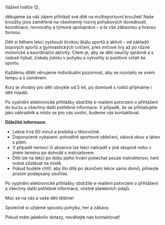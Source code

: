 Vážení rodiče 😊,

děkujeme za váš zájem přihlásit své dítě na multisportovní kroužek!
Naše kroužky jsou zaměřené na všestranný rozvoj pohybových dovedností, koordinace, rovnováhy a týmové spolupráce – a to vše zábavnou a hravou formou.

Děti si během lekcí vyzkouší širokou škálu sportů a aktivit – od základů bojových sportů a gymnastických cvičení, přes míčové hry až po různé motorické a koordinační aktivity. Cílem je, aby se děti naučily správně a s radostí hýbat, získaly jistotu v pohybu a vytvořily si pozitivní vztah ke sportu.

Každému dítěti věnujeme individuální pozornost, aby se rozvíjelo ve svém tempu a s úsměvem.

Kurz je vhodný pro děti obvykle od 5 let, po domluvě s rodiči přijímáme i děti mladší.

Po vyplnění elektronické přihlášky obdržíte e-mailem potvrzení o přihlášení do kurzu a všechny další potřebné informace. V případě, že se přihlašujete jako náhradník a místo se pro vás uvolní, budeme vás kontaktovat.

**Důležité informace:**
- Lekce trvá 60 minut a probíhá v tělocvičně.
- Doporučené vybavení: pohodlné sportovní oblečení, sálová obuv a lahev s pitím.
- V případě nemoci či absence lze lekci nahradit v jiné skupině nebo v jiném termínu po dohodě s instruktorem.
- Dítě lze na lekci po dobu jejího trvání ponechat pouze instruktorovi, není nutné zůstávat na místě.
- Pokud budete chtít, aby šlo dítě po skončení lekce samo domů, přineste prosím podepsaný souhlas.

Po vyplnění elektronické přihlášky obdržíte e-mailem potvrzení o přihlášení a všechny další potřebné informace, včetně platebních údajů.

Moc se na vás a vaše děti těšíme!

Společně si užijeme spoustu pohybu, her a zábavy.

Pokud máte jakékoliv dotazy, neváhejte nás kontaktovat!
